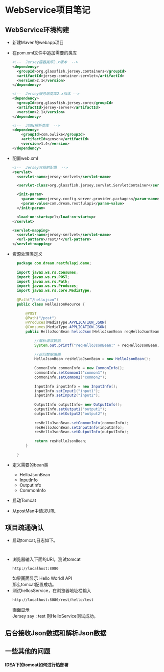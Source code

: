 # WebService项目笔记
## WebService环境构建
+ 新建Maven的webapp项目
+ 在pom.xml文件中追加需要的类库
  ```xml
  <!--  Jersey容器类库2.x版本  -->
  <dependency>
    <groupId>org.glassfish.jersey.containers</groupId>
    <artifactId>jersey-container-servlet</artifactId>
    <version>2.1</version>
  </dependency>

  <!--  Jersey服务端类库2.x版本 -->
  <dependency>
    <groupId>org.glassfish.jersey.core</groupId>
    <artifactId>jersey-server</artifactId>
    <version>2.1</version>
  </dependency>

  <!--  JSON解析类库  -->
  <dependency>
      <groupId>com.owlike</groupId>
      <artifactId>genson</artifactId>
      <version>1.4</version>
  </dependency>
  ```
+ 配置web.xml
  ```xml
  <!--  Jersey容器的配置  -->
  <servlet>
    <servlet-name>jersey-serlvet</servlet-name>

    <servlet-class>org.glassfish.jersey.servlet.ServletContainer</servlet-class>

    <init-param>
      <param-name>jersey.config.server.provider.packages</param-name>
      <param-value>com.dream.restfulapi</param-value>
    </init-param>

    <load-on-startup>1</load-on-startup>
  </servlet>

  <servlet-mapping>
    <servlet-name>jersey-serlvet</servlet-name>
    <url-pattern>/rest/*</url-pattern>
  </servlet-mapping>
  ```
+ 资源处理类定义
  ```java
    package com.dream.restfulapi.demo;
    
    import javax.ws.rs.Consumes;
    import javax.ws.rs.POST;
    import javax.ws.rs.Path;
    import javax.ws.rs.Produces;
    import javax.ws.rs.core.MediaType;
    
    @Path("/hellojson")
    public class HelloJsonReource {
    
        @POST
        @Path("/post")
        @Produces(MediaType.APPLICATION_JSON)
        @Consumes(MediaType.APPLICATION_JSON)
        public HelloJsonBean helloJson(HelloJsonBean reqHelloJsonBean) {
    
            //解析请求数据
            System.out.printf("reqHelloJsonBean:" + reqHelloJsonBean.toString());
              
            //返回数据编辑
            HelloJsonBean resHelloJsonBean = new HelloJsonBean();
    
            CommonInfo commonInfo = new CommonInfo();
            commonInfo.setCommon1("common1");
            commonInfo.setCommon2("common2");
    
            InputInfo inputInfo = new InputInfo();
            inputInfo.setInput1("input1");
            inputInfo.setInput2("input2");
    
            OutputInfo outputInfo= new OutputInfo();
            outputInfo.setOutput1("output1");
            outputInfo.setOutput2("output2");
    
            resHelloJsonBean.setCommonInfo(commonInfo);
            resHelloJsonBean.setInputInfo(inputInfo);
            resHelloJsonBean.setOutputInfo(outputInfo);
    
            return resHelloJsonBean;
        }
    
    }
  ```
+ 定义需要的bean类
  + HelloJsonBean
  + InputInfo
  + OutputInfo
  + CommonInfo
  
+ 启动Tomcat

  
  
  
+ 从postMan中请求URL
  
## 项目疏通确认
+ 启动tomcat,日志如下。
  ```
   

  ```
+ 浏览器输入下面的URI，测试tomcat   
  ```uri
  http://localhost:8080
  ```
  如果画面显示
  Hello World! API   
  那么tomcat配置成功。
+ 测试hellosService，在浏览器地址栏输入
  ```html
  http://localhost:8080/rest/hello/test
  ```
  画面显示   
  Jersey say : test
  则HelloService测试成功。

## 后台接收Json数据和解析Json数据

## 一些其他的问题
#### IDEA下的tomcat如何进行热部署


  
  
